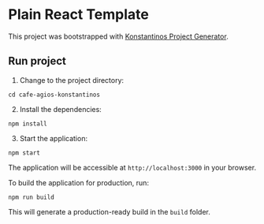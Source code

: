 # Plain React Template

This project was bootstrapped with [Konstantinos Project Generator](https://github.com/kotsiossp97/create-project-kotsios).


## Run project
1. Change to the project directory:

```
cd cafe-agios-konstantinos
```

2. Install the dependencies:
```
npm install
```

3. Start the application:
```
npm start
```
The application will be accessible at `http://localhost:3000` in your browser.

To build the application for production, run:

```
npm run build
```

This will generate a production-ready build in the `build` folder.